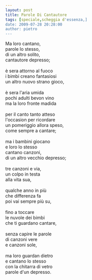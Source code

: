 ```yaml
---
layout: post
title: Parole Di Cantautore
tags: [speciale,scheggia d'essenza,]
date: 2009-07-28 20:28:00
author: pietro
---
```

Ma loro cantano,<br/>parole lo stesso,<br/>di un altro solito,<br/>cantautore depresso;<br/><br/>è sera attorno al fuoco<br/>i bimbi creano fantasiosi<br/>un altro nuovo strano gioco,<br/><br/>è sera l'aria umida<br/>pochi adulti bevon vino<br/>ma la loro fronte madida<br/><br/>per il canto tanto atteso<br/>l'occasion per ricordare<br/>un pomeriggio allora speso,<br/>come sempre a cantare;<br/><br/>ma i bambini giocano<br/>e loro lo stesso<br/>cantano canzoni,<br/>di un altro vecchio depresso;<br/><br/>tre canzoni e via,<br/>un colpo in testa<br/>alla vita sua,<br/><br/>qualche anno in più<br/>che differenza fa<br/>poi vai sempre più su,<br/><br/>fino a toccare<br/>le nuvole dei bimbi<br/>che ti guardano cantare,<br/><br/>senza capire le parole<br/>di canzoni vere<br/>e canzoni sole,<br/><br/>ma loro guardan dietro<br/>e cantano lo stesso<br/>con la chitarra di vetro<br/>parole d'un depresso.

